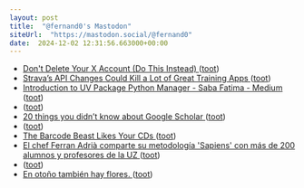 ```yaml
---
layout: post
title:  "@fernand0's Mastodon"
siteUrl:  "https://mastodon.social/@fernand0"
date:  2024-12-02 12:31:56.663000+00:00
---
```

*  [Don't Delete Your X Account (Do This Instead) ](https://lifehacker.com/dont-delete-your-twitter-account-do-this-instead-184977971) ([toot](https://mastodon.social/@fernand0/113583241079212441))
*  [Strava’s API Changes Could Kill a Lot of Great Training Apps ](https://lifehacker.com/health/strava-api-changes-could-kill-a-lot-of-great-trainin) ([toot](https://mastodon.social/@fernand0/113583009888683454))
*  [Introduction to UV Package Python Manager - Saba Fatima - Medium ](https://medium.com/@saba_fatima/introduction-to-uv-package-python-manager-734b780c62e) ([toot](https://mastodon.social/@fernand0/113582758293488733))
*  [ ](https://mastodon.social/@javierarmentia) ([toot](https://mastodon.social/@fernand0/113582718703494948))
*  [20 things you didn’t know about Google Scholar ](https://blog.google/outreach-initiatives/education/google-scholar-20-years) ([toot](https://mastodon.social/@fernand0/113582540772520798))
*  [ ](https://mastodon.social/users/fernand0/statuses/113581763751979700/activity) ([toot](https://mastodon.social/users/fernand0/statuses/113581763751979700/activity))
*  [The Barcode Beast Likes Your CDs ](https://hackaday.com/2024/11/19/the-barcode-beast-likes-your-cds) ([toot](https://mastodon.social/@fernand0/113581595881124371))
*  [El chef Ferran Adrià comparte su metodología 'Sapiens' con más de 200 alumnos y profesores de la UZ ](https://www.europapress.es/epsocial/responsables/noticia-chef-ferran-adria-comparte-metodologia-sapiens-mas-200-alumnos-profesores-uz-20241125150048.htm) ([toot](https://mastodon.social/@fernand0/113580803303285720))
*  [ ](https://masto.es/@macosas) ([toot](https://mastodon.social/@fernand0/113579192482904451))
*  [En otoño también hay flores. ](https://avecesunafoto.wordpress.com/2024/12/01/en-otono-tambien-hay-flores) ([toot](https://mastodon.social/@fernand0/113579029548563197))
